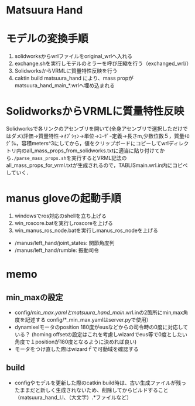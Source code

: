 # Matsuura Hand
<!-- ### TABLISmain.wrl -->
# モデルの変換手順
1. solidworksからwrlファイルをoriginal_wrlへ入れる
1. exchange.shを実行しモデルのミラーを呼び圧縮を行う（exchanged_wrl/）
1. SolidworksからVRMLに質量特性反映を行う
1. caktin build matsuura_hand により、mass propがmatsuura_hand_main_*.wrlへ埋め込まれる

# SolidworksからVRMLに質量特性反映
Solidworksで各リンクのアセンブリを開いて(全身アセンブリで選択しただけではダメ)評価→質量特性→ｵﾌﾟｼｮﾝ→単位→ﾕｰｻﾞｰ定義→長さm,少数位数５，質量ｷﾛｸﾞﾗﾑ，容積meters^3にしてから，値をクリップボードにコピーしてwrlディレクトリ内のall_mass_props_from_solidworks.txtに適当に貼り付けてから`./parse_mass_props.sh`を実行するとVRML記法のall_mass_props_for_vrml.txtが生成されるので，TABLISmain.wrl.in内にコピペしていく．

# manus gloveの起動手順
1. windowsでros対応のshellを立ち上げる
1. win_roscore.batを実行しroscoreを上げる
1. win_manus_ros_node.batを実行しmanus_ros_nodeを上げる
- /manus/left_hand/joint_states: 関節角度列
- /manus/left_hand/rumble: 振動司令

# memo
## min_maxの設定
- config/*_min_max.yamlとmatsuura_hand_main_*.wrl.inの2箇所にmin,max角度を記述する
  config/*_min_max.yamlはserver.pyで使用）
- dynamixelモータのposition 180度がeusなどからの司令時の0度に対応している？
  (homing offsetの設定はこれを考慮しwizardでeus等で0度としたい角度で１positionが180度となるように決めれば良い)
- モータをつけ直した際はwizardｆで可動域を確認する
## build
- configやモデルを更新した際のcatkin build時は、古い生成ファイルが残ったままだと新しく生成されないため、削除してからビルドすること
 （matsuura_hand_l.l、（大文字）.*ファイルなど）
